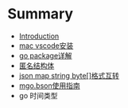 # Summary

* [Introduction](README.md)
* [mac vscode安装](chapter1.md)
* [go package详解](chapter2.md)
* [匿名结构体](chapter3.md)
* [json map string byte[]格式互转](chapter4.md)
* [mgo.bson使用指南](chapter5.md)
* go 时间类型

